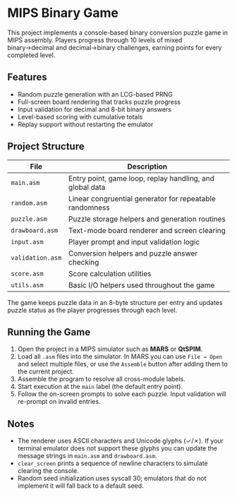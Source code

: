 # MIPS Binary Game

This project implements a console-based binary conversion puzzle game in MIPS assembly. Players progress through 10 levels of mixed binary→decimal and decimal→binary challenges, earning points for every completed level.

## Features

- Random puzzle generation with an LCG-based PRNG
- Full-screen board rendering that tracks puzzle progress
- Input validation for decimal and 8-bit binary answers
- Level-based scoring with cumulative totals
- Replay support without restarting the emulator

## Project Structure

| File | Description |
| --- | --- |
| `main.asm` | Entry point, game loop, replay handling, and global data |
| `random.asm` | Linear congruential generator for repeatable randomness |
| `puzzle.asm` | Puzzle storage helpers and generation routines |
| `drawboard.asm` | Text-mode board renderer and screen clearing |
| `input.asm` | Player prompt and input validation logic |
| `validation.asm` | Conversion helpers and puzzle answer checking |
| `score.asm` | Score calculation utilities |
| `utils.asm` | Basic I/O helpers used throughout the game |

The game keeps puzzle data in an 8-byte structure per entry and updates puzzle status as the player progresses through each level.

## Running the Game

1. Open the project in a MIPS simulator such as **MARS** or **QtSPIM**.
2. Load all `.asm` files into the simulator. In MARS you can use `File → Open` and select multiple files, or use the `Assemble` button after adding them to the current project.
3. Assemble the program to resolve all cross-module labels.
4. Start execution at the `main` label (the default entry point).
5. Follow the on-screen prompts to solve each puzzle. Input validation will re-prompt on invalid entries.

## Notes

- The renderer uses ASCII characters and Unicode glyphs (✓/✗). If your terminal emulator does not support these glyphs you can update the message strings in `main.asm` and `drawboard.asm`.
- `clear_screen` prints a sequence of newline characters to simulate clearing the console.
- Random seed initialization uses syscall 30; emulators that do not implement it will fall back to a default seed.
